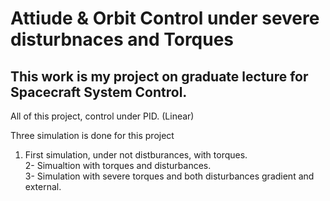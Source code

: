 # Attiude & Orbit Control under severe disturbnaces and Torques

## This work is my project on graduate lecture for Spacecraft System Control.

All of this project, control under PID. (Linear)

Three simulation is done for this project <br>
1. First simulation, under not distburances, with torques.  <br>
2- Simualtion with torques and disturbances. <br>
3- Simulation with severe torques and both disturbances gradient and external. 
